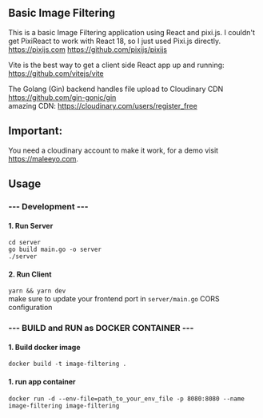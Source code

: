 ## Basic Image Filtering

This is a basic Image Filtering application using React and pixi.js.
I couldn't get PixiReact to work with React 18, so I just used Pixi.js directly.
<br/>
https://pixijs.com
https://github.com/pixijs/pixijs

Vite is the best way to get a client side React app up and running:
<br/>
https://github.com/vitejs/vite


The Golang (Gin) backend handles file upload to Cloudinary CDN
<br/>
https://github.com/gin-gonic/gin
<br/>
amazing CDN: https://cloudinary.com/users/register_free
<br/>

## Important:

You need a cloudinary account to make it work, for a demo visit https://maleeyo.com.

## Usage

### --- Development ---

#### 1. Run Server

`cd server`
<br/>
`go build main.go -o server`
<br/>
`./server`

#### 2. Run Client

`yarn && yarn dev`
<br/>
make sure to update your frontend port in `server/main.go` CORS configuration
<br/>

### --- BUILD and RUN as DOCKER CONTAINER ---

#### 1. Build docker image

`docker build -t image-filtering .`
<br/>

#### 1. run app container

`docker run -d --env-file=path_to_your_env_file -p 8080:8080 --name image-filtering image-filtering`
